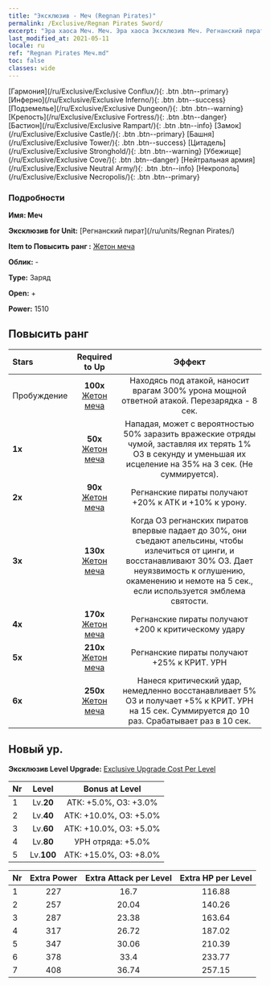 ```yaml
---
title: "Эксклюзив - Меч (Regnan Pirates)"
permalink: /Exclusive/Regnan Pirates Sword/
excerpt: "Эра хаоса Меч. Меч. Эра хаоса Эксклюзив Меч. Регнанский пират Эксклюзив."
last_modified_at: 2021-05-11
locale: ru
ref: "Regnan Pirates Меч.md"
toc: false
classes: wide
---
```

 [Гармония](/ru/Exclusive/Exclusive Conflux/){: .btn .btn--primary} [Инферно](/ru/Exclusive/Exclusive Inferno/){: .btn .btn--success} [Подземелье](/ru/Exclusive/Exclusive Dungeon/){: .btn .btn--warning} [Крепость](/ru/Exclusive/Exclusive Fortress/){: .btn .btn--danger} [Бастион](/ru/Exclusive/Exclusive Rampart/){: .btn .btn--info} [Замок](/ru/Exclusive/Exclusive Castle/){: .btn .btn--primary} [Башня](/ru/Exclusive/Exclusive Tower/){: .btn .btn--success} [Цитадель](/ru/Exclusive/Exclusive Stronghold/){: .btn .btn--warning} [Убежище](/ru/Exclusive/Exclusive Cove/){: .btn .btn--danger} [Нейтральная армия](/ru/Exclusive/Exclusive Neutral Army/){: .btn .btn--info} [Некрополь](/ru/Exclusive/Exclusive Necropolis/){: .btn .btn--primary} 

### Подробности
 **Имя: Меч** 

 **Эксклюзив for Unit:** [Регнанский пират](/ru/units/Regnan Pirates/) 

 **Item to Повысить ранг :** [Жетон меча](/ItemsRU/con_912/)

 **Облик:** -

 **Type:** Заряд

 **Open:** +

 **Power:** 1510

## Повысить ранг 

  |     Stars    |  Required to Up | Эффект |
  |:-------------|:---------------:|:---------------:|
  |  Пробуждение  | **100x** [Жетон меча](/ItemsRU/con_912/) | Находясь под атакой, наносит врагам 300% урона мощной ответной атакой. Перезарядка - 8 сек. |
  | **1x** <i class="fas fa-star"/> | **50x** [Жетон меча](/ItemsRU/con_912/) | Нападая, может с вероятностью 50% заразить вражеские отряды чумой, заставляя их терять 1% ОЗ в секунду и уменьшая их исцеление на 35% на 3 сек. (Не суммируется). |
  | **2x** <i class="fas fa-star"/> | **90x** [Жетон меча](/ItemsRU/con_912/) | Регнанские пираты получают +20% к АТК и +10% к урону. |
  | **3x** <i class="fas fa-star"/> | **130x** [Жетон меча](/ItemsRU/con_912/) | Когда ОЗ регнанских пиратов впервые падает до 30%, они съедают апельсины, чтобы излечиться от цинги, и восстанавливают 30% ОЗ. Дает неуязвимость к оглушению, окаменению и немоте на 5 сек., если используется эмблема святости. |
  | **4x** <i class="fas fa-star"/> | **170x** [Жетон меча](/ItemsRU/con_912/) | Регнанские пираты получают +200 к критическому удару |
  | **5x** <i class="fas fa-star"/> | **210x** [Жетон меча](/ItemsRU/con_912/) | Регнанские пираты получают +25% к КРИТ. УРН |
  | **6x** <i class="fas fa-star"/> | **250x** [Жетон меча](/ItemsRU/con_912/) | Нанеся критический удар, немедленно восстанавливает 5% ОЗ и получает +5% к КРИТ. УРН на 15 сек. Суммируется до 10 раз. Срабатывает раз в 10 сек. |


## Новый ур.
 **Эксклюзив Level Upgrade:** [Exclusive Upgrade Cost Per Level](/Exclusive/ExclusiveUpgradeCostPerLevel/)

  |  Nr  |   Level  | Bonus at Level |
  |:-----|:--------:|:--------------:|
  | 1 | Lv.**20** | АТК: +5.0%, ОЗ: +3.0% |
  | 2 | Lv.**40** | АТК: +10.0%, ОЗ: +5.0% |
  | 3 | Lv.**60** | АТК: +10.0%, ОЗ: +5.0% |
  | 4 | Lv.**80** | УРН отряда: +5.0% |
  | 5 | Lv.**100** | АТК: +15.0%, ОЗ: +8.0% |


  |  Nr  |  Extra Power | Extra Attack per Level | Extra HP per Level |
  |:-----|:--------:|:--------:|:--------:|
  | 1 | 227 | 16.7 | 116.88 |
  | 2 | 257 | 20.04 | 140.26 |
  | 3 | 287 | 23.38 | 163.64 |
  | 4 | 317 | 26.72 | 187.02 |
  | 5 | 347 | 30.06 | 210.39 |
  | 6 | 378 | 33.4 | 233.77 |
  | 7 | 408 | 36.74 | 257.15 |


